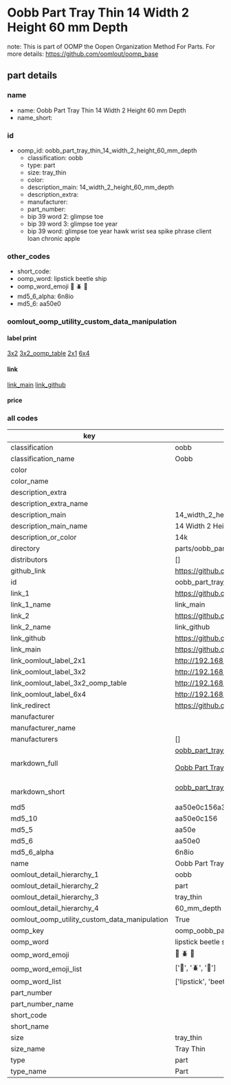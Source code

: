 # Oobb Part Tray Thin 14 Width 2 Height 60 mm Depth  

note: This is part of OOMP the Oopen Organization Method For Parts. For more details: https://github.com/oomlout/oomp_base

##  part details
  







### name
* name: Oobb Part Tray Thin 14 Width 2 Height 60 mm Depth
* name_short: 
### id
* oomp_id: oobb_part_tray_thin_14_width_2_height_60_mm_depth
  * classification: oobb
  * type: part
  * size: tray_thin
  * color: 
  * description_main: 14_width_2_height_60_mm_depth
  * description_extra: 
  * manufacturer: 
  * part_number: 
  * bip 39 word 2: glimpse toe
  * bip 39 word 3: glimpse toe year
  * bip 39 word: glimpse toe year hawk wrist sea spike phrase client loan chronic apple

### other_codes
* short_code: 
* oomp_word: lipstick beetle ship
* oomp_word_emoji :lipstick: :beetle: :ship:
* md5_6_alpha: 6n8io
* md5_6: aa50e0






### oomlout_oomp_utility_custom_data_manipulation
#### label print
[3x2](http://192.168.1.245:1112/?label=oomp%206n8io)
[3x2_oomp_table](http://192.168.1.108:1112/?label=oomp%206n8io)
[2x1](http://192.168.1.242:1112/?label=oomp%206n8io)
[6x4](http://192.168.1.55:1112/?label=oomp%206n8io)    

#### link

[link_main](https://github.com/oomlout/oomlout_oomp_version_1_messy/tree/main/parts/oobb_part_tray_thin_14_width_2_height_60_mm_depth) [link_github](https://github.com/oomlout/oomlout_oomp_version_1_messy/tree/main/parts/oobb_part_tray_thin_14_width_2_height_60_mm_depth)                             

#### price







### all codes 
| key | value |  
| --- | --- |  
| classification | oobb |  
| classification_name | Oobb |  
| color |  |  
| color_name |  |  
| description_extra |  |  
| description_extra_name |  |  
| description_main | 14_width_2_height_60_mm_depth |  
| description_main_name | 14 Width 2 Height 60 mm Depth |  
| description_or_color | 14k |  
| directory | parts/oobb_part_tray_thin_14_width_2_height_60_mm_depth |  
| distributors | [] |  
| github_link | https://github.com/oomlout/oomlout_oomp_part_src/tree/main/parts/oobb_part_tray_thin_14_width_2_height_60_mm_depth |  
| id | oobb_part_tray_thin_14_width_2_height_60_mm_depth |  
| link_1 | https://github.com/oomlout/oomlout_oomp_version_1_messy/tree/main/parts/oobb_part_tray_thin_14_width_2_height_60_mm_depth |  
| link_1_name | link_main |  
| link_2 | https://github.com/oomlout/oomlout_oomp_version_1_messy/tree/main/parts/oobb_part_tray_thin_14_width_2_height_60_mm_depth |  
| link_2_name | link_github |  
| link_github | https://github.com/oomlout/oomlout_oomp_version_1_messy/tree/main/parts/oobb_part_tray_thin_14_width_2_height_60_mm_depth |  
| link_main | https://github.com/oomlout/oomlout_oomp_version_1_messy/tree/main/parts/oobb_part_tray_thin_14_width_2_height_60_mm_depth |  
| link_oomlout_label_2x1 | http://192.168.1.242:1112/?label=oomp%206n8io |  
| link_oomlout_label_3x2 | http://192.168.1.245:1112/?label=oomp%206n8io |  
| link_oomlout_label_3x2_oomp_table | http://192.168.1.108:1112/?label=oomp%206n8io |  
| link_oomlout_label_6x4 | http://192.168.1.55:1112/?label=oomp%206n8io |  
| link_redirect | https://github.com/oomlout/oomlout_oomp_version_1_messy/tree/main/parts/oobb_part_tray_thin_14_width_2_height_60_mm_depth |  
| manufacturer |  |  
| manufacturer_name |  |  
| manufacturers | [] |  
| markdown_full | [oobb_part_tray_thin_14_width_2_height_60_mm_depth](none)<br>[](none)<br>[Oobb Part Tray Thin 14 Width 2 Height 60 Mm Depth](none)<br><br> |  
| markdown_short | [oobb_part_tray_thin_14_width_2_height_60_mm_depth](none)<br><br> |  
| md5 | aa50e0c156a3da3b07ff369dfdf8e319 |  
| md5_10 | aa50e0c156 |  
| md5_5 | aa50e |  
| md5_6 | aa50e0 |  
| md5_6_alpha | 6n8io |  
| name | Oobb Part Tray Thin 14 Width 2 Height 60 mm Depth |  
| oomlout_detail_hierarchy_1 | oobb |  
| oomlout_detail_hierarchy_2 | part |  
| oomlout_detail_hierarchy_3 | tray_thin |  
| oomlout_detail_hierarchy_4 | 60_mm_depth |  
| oomlout_oomp_utility_custom_data_manipulation | True |  
| oomp_key | oomp_oobb_part_tray_thin_14_width_2_height_60_mm_depth |  
| oomp_word | lipstick beetle ship |  
| oomp_word_emoji | :lipstick: :beetle: :ship: |  
| oomp_word_emoji_list | [':lipstick:', ':beetle:', ':ship:'] |  
| oomp_word_list | ['lipstick', 'beetle', 'ship'] |  
| part_number |  |  
| part_number_name |  |  
| short_code |  |  
| short_name |  |  
| size | tray_thin |  
| size_name | Tray Thin |  
| type | part |  
| type_name | Part |  

